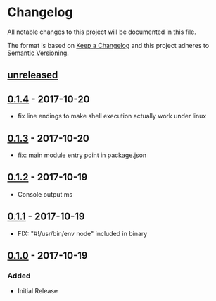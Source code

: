 # Changelog
All notable changes to this project will be documented in this file.

The format is based on [Keep a Changelog](http://keepachangelog.com/en/1.0.0/)
and this project adheres to [Semantic Versioning](http://semver.org/spec/v2.0.0.html).

## [unreleased]

## [0.1.4] - 2017-10-20

- fix line endings to make shell execution actually work under linux

## [0.1.3] - 2017-10-20

- fix: main module entry point in package.json

## [0.1.2] - 2017-10-19

- Console output ms 

## [0.1.1] - 2017-10-19

- FIX: "#!/usr/bin/env node" included in binary

## [0.1.0] - 2017-10-19

### Added
- Initial Release


[Unreleased]: https://bitbucket.org/frontendsolutions/ufp-core/branches/compare/0.1.4...develop
[0.1.4]: https://github.com/FrontendSolutionsGmbH/ufp-make/compare/0.1.3...0.1.4
[0.1.3]: https://github.com/FrontendSolutionsGmbH/ufp-make/compare/0.1.2...0.1.3
[0.1.2]: https://github.com/FrontendSolutionsGmbH/ufp-make/compare/0.1.1...0.1.2
[0.1.1]: https://github.com/FrontendSolutionsGmbH/ufp-make/compare/0.1.0...0.1.1
[0.1.0]: https://github.com/FrontendSolutionsGmbH/ufp-make/commits/0.1.0
